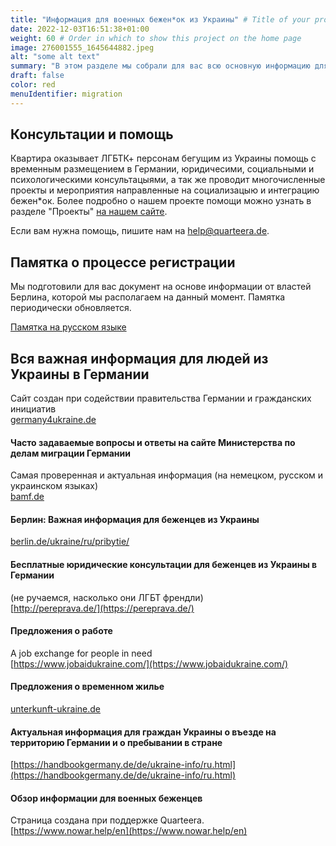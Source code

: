 ```yaml
---
title: "Информация для военных бежен*ок из Украины" # Title of your project
date: 2022-12-03T16:51:38+01:00
weight: 60 # Order in which to show this project on the home page
image: 276001555_1645644882.jpeg
alt: "some alt text"
summary: "В этом разделе мы собрали для вас всю основную информацию для военных бежен*ок"
draft: false
color: red
menuIdentifier: migration
---
```

## Консультации и помощь 

Квартира оказывает ЛГБТК+ персонам бегущим из Украины помощь с временным размещением в Германии, юридичесими, социальными и психологическими консультацыями, а так же проводит многочисленные проекты и мероприятия направленные на социализацыю и интеграцию бежен*ок. Более подробно о нашем проекте помощи можно узнать в разделе "Проекты" [на нашем сайте](/projects/help_ukraine/).

Если вам нужна помощь, пишите нам на [help@quarteera.de](mailto:help@quarteera.de).

## Памятка о процессе регистрации
Мы подготовили для вас документ на основе информации от властей Берлина, которой мы располагаем на данный момент. Памятка периодически обновляется.

[Памятка на русском языке](https://quarteera.de/files/registration_info_ukraine.pdf)


## Вся важная информация для людей из Украины в Германии
Сайт создан при содействии правительства Германии и гражданских инициатив \
[germany4ukraine.de](https://www.germany4ukraine.de/)

#### Часто задаваемые вопросы и ответы на сайте Министерства по делам миграции Германии
Самая проверенная и актуальная информация (на немецком, русском и украинском языках) \
[bamf.de](https://www.bamf.de/DE/Themen/AsylFluechtlingsschutz/ResettlementRelocation/InformationenEinreiseUkraine/informationen-einreise-ukraine-node.html)

#### Берлин: Важная информация для беженцев из Украины 
[berlin.de/ukraine/ru/pribytie/](https://www.berlin.de/ukraine/ru/pribytie/) 

#### Бесплатные юридические консультации для беженцев из Украины в Германии 
(не ручаемся, насколько они ЛГБТ френдли) \
[http://pereprava.de/](https://pereprava.de/) 

#### Предложения о работе
A job exchange for people in need \
[https://www.jobaidukraine.com/](https://www.jobaidukraine.com/)

#### Предложения о временном жилье
[unterkunft-ukraine.de](https://unterkunft-ukraine.de/)

#### Актуальная информация для граждан Украины о въезде на территорию Германии и о пребывании в стране
[https://handbookgermany.de/de/ukraine-info/ru.html](https://handbookgermany.de/de/ukraine-info/ru.html)

#### Обзор информации для военных беженцев 
Cтраница создана при поддержке Quarteera. \
[https://www.nowar.help/en](https://www.nowar.help/en)
